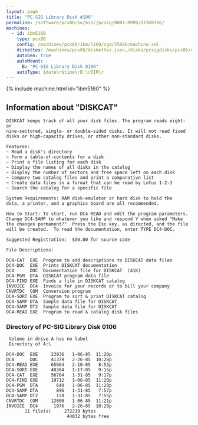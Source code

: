 ```yaml
---
layout: page
title: "PC-SIG Library Disk #106"
permalink: /software/pcx86/sw/misc/pcsig/0001-0999/DISK0106/
machines:
  - id: ibm5160
    type: pcx86
    config: /machines/pcx86/ibm/5160/cga/256kb/machine.xml
    diskettes: /machines/pcx86/diskettes.json,/disks/pcsigdisks/pcx86/diskettes.json
    autoGen: true
    autoMount:
      B: "PC-SIG Library Disk 0106"
    autoType: $date\r$time\rB:\rDIR\r
---
```


{% include machine.html id="ibm5160" %}

## Information about "DISKCAT"

    DISKCAT keeps track of all your disk files. The program reads eight- or
    nine-sectored, single- or double-sided disks. It will not read fixed
    disks or high-capacity drives, or other non-standard disks.
    
    Features:
    ~ Read a disk's directory
    ~ Form a table-of-contents for a disk
    ~ Print a file listing for each disk
    ~ Display the names of all disks in the catalog
    ~ Display the number of sectors and free space left on each disk
    ~ Compare two catalog files and print a comparative list
    ~ Create data files in a format that can be read by Lotus 1-2-3
    ~ Search the catalog for a specific file
    
    System Requirements: RAM disk-emulator or hard disk to hold the
    data, a printer, and a graphics board are all recommended.
    
    How to Start: To start, run DC4-READ and edit the program parameters.
    Change DC4-SAMP to whatever you like and respond Y when asked "Make
    the changes permanent?"  Press the Esc key, as directed, and the file
    will be created.  To read the documentation, enter TYPE DC4-DOC.
    
    Suggested Registration:  $50.00 for source code
    
    File Descriptions:
    
    DC4-CAT  EXE  Program to add descriptions to DISKCAT data files
    DC4-DOC  EXE  Prints DISKCAT documentation
    DC4      DOC  Documentation file for DISKCAT  (41K)
    DC4-PGM  DTA  DISKCAT program data file
    DC4-FIND EXE  Finds a file in DISKCAT catalog
    INVOICE  DC4  Invoice for your records or to bill your company
    CNVRTDC  COM  Conversion program
    DC4-SORT EXE  Program to sort & print DISKCAT catalog
    DC4-SAMP DTA  Sample data file for DISKCAT
    DC4-SAMP DT2  Sample data file for DISKCAT
    DC4-READ EXE  Program to read & catalog disk files

### Directory of PC-SIG Library Disk 0106

     Volume in drive A has no label
     Directory of A:\

    DC4-DOC  EXE     23936   1-06-85  11:20p
    DC4      DOC     41379   2-26-85  10:28p
    DC4-READ EXE     65664   2-10-85   8:53p
    DC4-SORT EXE     48384   1-17-85   9:15p
    DC4-CAT  EXE     56704   1-31-85   9:17p
    DC4-FIND EXE     19712   1-06-85  11:20p
    DC4-PGM  DTA       640   1-06-85  11:20p
    DC4-SAMP DTA       896   1-31-85   7:57p
    DC4-SAMP DT2       128   1-31-85   7:55p
    CNVRTDC  COM     12800   1-06-85  11:21p
    INVOICE  DC4      1976   2-26-85  10:28p
           11 file(s)     272219 bytes
                           44032 bytes free
